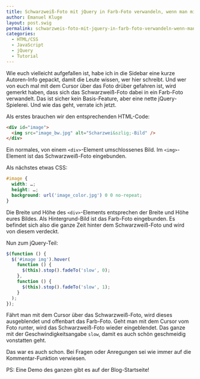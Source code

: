 ```yaml
---
title: Schwarzweiß-Foto mit jQuery in Farb-Foto verwandeln, wenn man mit dem Cursor drüberfährt
author: Emanuel Kluge
layout: post.swig
permalink: schwarzweis-foto-mit-jquery-in-farb-foto-verwandeln-wenn-man-mit-dem-cursor-druberfahrt/
categories:
  - HTML/CSS
  - JavaScript
  - jQuery
  - Tutorial
---
```


Wie euch vielleicht aufgefallen ist, habe ich in die Sidebar eine kurze Autoren-Info gepackt, damit die Leute wissen, wer hier schreibt. Und wer von euch mal mit dem Cursor über das Foto drüber gefahren ist, wird gemerkt haben, dass sich das Schwarzweiß-Foto dabei in ein Farb-Foto verwandelt. Das ist sicher kein Basis-Feature, aber eine nette jQuery-Spielerei. Und wie das geht, verrate ich jetzt.

Als erstes brauchen wir den entsprechenden HTML-Code:

```html
<div id="image">
  <img src="image_bw.jpg" alt="Scharzwei&szlig;-Bild" />
</div>
```

Ein normales, von einem `<div>`-Element umschlossenes Bild. Im `<img>`-Element ist das Schwarzweiß-Foto eingebunden.

Als nächstes etwas CSS:

```css
#image {
  width: …;
  height: …;
  background: url('image_color.jpg') 0 0 no-repeat;
}
```

Die Breite und Höhe des `<div>`-Elements entsprechen der Breite und Höhe eures Bildes. Als Hintergrund-Bild ist das Farb-Foto eingebunden. Es befindet sich also die ganze Zeit hinter dem Schwarzweiß-Foto und wird von diesem verdeckt.

Nun zum jQuery-Teil:

```javascript
$(function () {
  $('#image img').hover(
    function () {
      $(this).stop().fadeTo('slow', 0);
    },
    function () {
      $(this).stop().fadeTo('slow', 1);
    }
  );
});
```

Fährt man mit dem Cursor über das Schwarzweiß-Foto, wird dieses ausgeblendet und offenbart das Farb-Foto. Geht man mit dem Cursor vom Foto runter, wird das Schwarzweiß-Foto wieder eingeblendet. Das ganze mit der Geschwindigkeitsangabe `slow`, damit es auch schön geschmeidig vonstatten geht.

Das war es auch schon. Bei Fragen oder Anregungen sei wie immer auf die Kommentar-Funktion verwiesen.

PS: Eine Demo des ganzen gibt es auf der Blog-Startseite!

